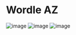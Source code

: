 # Wordle AZ

![image](https://github.com/huseynovvusal/wordle-az/assets/87518350/eed4abde-781c-4818-9710-535a20d6ec31)
![image](https://github.com/huseynovvusal/wordle-az/assets/87518350/fb985d18-0e06-4c9d-bf2d-05f14f369936)
![image](https://github.com/huseynovvusal/wordle-az/assets/87518350/7278fd99-a232-427c-8264-33c756dda056)

